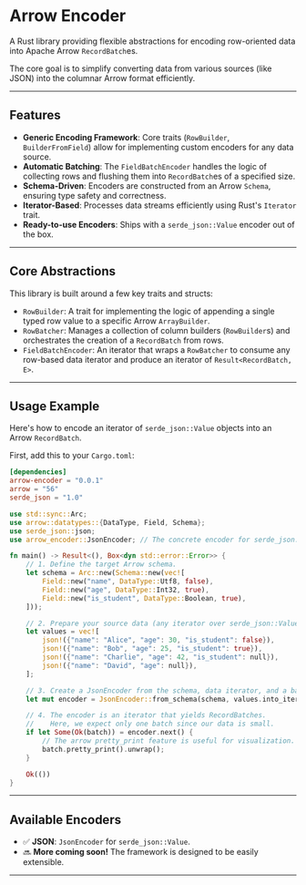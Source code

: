 # Arrow Encoder

A Rust library providing flexible abstractions for encoding row-oriented data into Apache Arrow `RecordBatch`es.

The core goal is to simplify converting data from various sources (like JSON) into the columnar Arrow format efficiently.

---

## Features

- **Generic Encoding Framework**: Core traits (`RowBuilder`, `BuilderFromField`) allow for implementing custom encoders for any data source.
- **Automatic Batching**: The `FieldBatchEncoder` handles the logic of collecting rows and flushing them into `RecordBatch`es of a specified size.
- **Schema-Driven**: Encoders are constructed from an Arrow `Schema`, ensuring type safety and correctness.
- **Iterator-Based**: Processes data streams efficiently using Rust's `Iterator` trait.
- **Ready-to-use Encoders**: Ships with a `serde_json::Value` encoder out of the box.

---

## Core Abstractions

This library is built around a few key traits and structs:

- `RowBuilder`: A trait for implementing the logic of appending a single typed row value to a specific Arrow `ArrayBuilder`.
- `RowBatcher`: Manages a collection of column builders (`RowBuilder`s) and orchestrates the creation of a `RecordBatch` from rows.
- `FieldBatchEncoder`: An iterator that wraps a `RowBatcher` to consume any row-based data iterator and produce an iterator of `Result<RecordBatch, E>`.

---

## Usage Example

Here's how to encode an iterator of `serde_json::Value` objects into an Arrow `RecordBatch`.

First, add this to your `Cargo.toml`:

```toml
[dependencies]
arrow-encoder = "0.0.1"
arrow = "56"
serde_json = "1.0"
```

```rust
use std::sync::Arc;
use arrow::datatypes::{DataType, Field, Schema};
use serde_json::json;
use arrow_encoder::JsonEncoder; // The concrete encoder for serde_json::Value

fn main() -> Result<(), Box<dyn std::error::Error>> {
    // 1. Define the target Arrow schema.
    let schema = Arc::new(Schema::new(vec![
        Field::new("name", DataType::Utf8, false),
        Field::new("age", DataType::Int32, true),
        Field::new("is_student", DataType::Boolean, true),
    ]));

    // 2. Prepare your source data (any iterator over serde_json::Value).
    let values = vec![
        json!({"name": "Alice", "age": 30, "is_student": false}),
        json!({"name": "Bob", "age": 25, "is_student": true}),
        json!({"name": "Charlie", "age": 42, "is_student": null}),
        json!({"name": "David", "age": null}),
    ];

    // 3. Create a JsonEncoder from the schema, data iterator, and a batch size.
    let mut encoder = JsonEncoder::from_schema(schema, values.into_iter(), 1024)?;

    // 4. The encoder is an iterator that yields RecordBatches.
    //    Here, we expect only one batch since our data is small.
    if let Some(Ok(batch)) = encoder.next() {
        // The arrow pretty_print feature is useful for visualization.
        batch.pretty_print().unwrap();
    }

    Ok(())
}
```

---

## Available Encoders

- ✅ **JSON**: `JsonEncoder` for `serde_json::Value`.
- 🔜 **More coming soon!** The framework is designed to be easily extensible.

---

